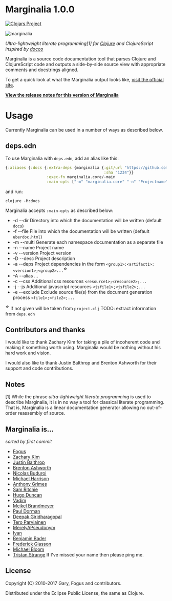 Marginalia 1.0.0
================

[![Clojars Project](https://img.shields.io/clojars/v/marginalia.svg)](https://clojars.org/marginalia)

![marginalia](http://farm8.staticflickr.com/7057/6828224448_32b51e5784_z_d.jpg "Marginalia")

*Ultra-lightweight literate programming[1] for
[Clojure](http://clojure.org) and ClojureScript inspired by
[docco](http://jashkenas.github.com/docco/)*

Marginalia is a source code documentation tool that parses Clojure and
ClojureScript code and outputs a side-by-side source view with
appropriate comments and docstrings aligned.

To get a quick look at what the Marginalia output looks like, [visit
the official site](http://gdeer81.github.io/marginalia/).

**[View the release notes for this version of Marginalia](https://github.com/gdeer81/marginalia/blob/master/docs/release-notes/marginalia-v0.9.1-release-notes.markdown)**

# Usage

Currently Marginalia can be used in a number of ways as described below.

## deps.edn

To use Marginalia with `deps.edn`, add an alias like this:

```clojure
{:aliases {:docs {:extra-deps {marginalia {:git/url "https://github.com/wactbprot/marginalia"
                                           :sha "1234"}}
                  :exec-fn marginalia.core/-main
                  :main-opts ["-m" "marginalia.core" "-n" "Projectname"]}}}
```

and run:

```shell
clojure -M:docs
```

Marginalia accepts `:main-opts` as described below:

* -d --dir Directory into which the documentation will be written
  (default `docs`)
* -f --file File into which the documentation will be written (default
  `uberdoc.html`)
* -m --multi   Generate each namespace documentation as a separate file
* -n --name    Project name
* -v --version Project version
* -D --desc Project description
* -a --deps Project dependencies in the form
  `<group1>:<artifact1>:<version1>;<group2>...`<sup>☆</sup>
* -A --alias ...
* -c --css Additional css resources `<resource1>;<resource2>;...`
* -j --js Additional javascript resources `<jsfile1>;<jsfile2>;...`
* -e --exclude Exclude source file(s) from the document generation
  process `<file1>;<file2>;...`

<sup>☆</sup> if not given will be taken from `project.clj` TODO:
extract information from `deps.edn`

Contributors and thanks
-----------------------

I would like to thank Zachary Kim for taking a pile of incoherent code
and making it something worth using.  Marginalia would be nothing
without his hard work and vision.

I would also like to thank Justin Balthrop and Brenton Ashworth for
their support and code contributions.

Notes
-----

[1] While the phrase *ultra-lightweight literate programming* is used
to describe Marginalia, it is in no way a tool for classical literate
programming.  That is, Marginalia is a linear documentation generator
allowing no out-of-order reassembly of source.

Marginalia is...
----------------

*sorted by first commit*

- [Fogus](http://fogus.me/fun/)
- [Zachary Kim](https://github.com/zk)
- [Justin Balthrop](https://github.com/ninjudd)
- [Brenton Ashworth](https://github.com/brentonashworth)
- [Nicolas Buduroi](https://github.com/budu)
- [Michael Harrison](https://github.com/goodmike)
- [Anthony Grimes](https://github.com/Raynes)
- [Sam Ritchie](https://github.com/sritchie)
- [Hugo Duncan](https://github.com/hugoduncan)
- [Vadim](https://github.com/dm3)
- [Meikel Brandmeyer](https://github.com/kotarak)
- [Paul Dorman](https://github.com/pauldorman)
- [Deepak Giridharagopal](https://github.com/grimradical)
- [Tero Parviainen](https://github.com/teropa)
- [MerelyAPseudonym](https://github.com/MerelyAPseudonym)
- [Ivan](https://github.com/ivantm)
- [Benjamin Bader](https://github.com/benjamin-bader)
- [Frederick Giasson](https://github.com/fgiasson)
- [Michael Bloom](https://github.com/MichaelBlume)
- [Tristan Strange](https://github.com/triss)
If I've missed your name then please ping me.

License
-------

Copyright (C) 2010-2017 Gary, Fogus and contributors.

Distributed under the Eclipse Public License, the same as Clojure.
